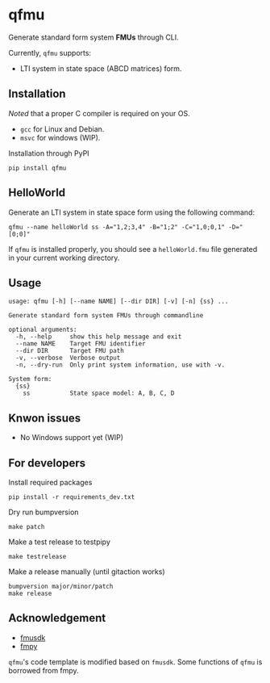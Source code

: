 
# qfmu

Generate standard form system **FMUs** through CLI.

Currently, `qfmu` supports:

- LTI system in state space (ABCD matrices) form.

## Installation

*Noted* that a proper C compiler is required on your OS. 

- `gcc` for Linux and Debian. 
- `msvc` for windows (WIP).

Installation through PyPI

```
pip install qfmu
```
## HelloWorld

Generate an LTI system in state space form using the following command: 

```
qfmu --name helloWorld ss -A="1,2;3,4" -B="1;2" -C="1,0;0,1" -D="[0;0]"
```

If `qfmu` is installed properly, you should see a `helloWorld.fmu` file generated in your current working directory.

## Usage

```
usage: qfmu [-h] [--name NAME] [--dir DIR] [-v] [-n] {ss} ...

Generate standard form system FMUs through commandline

optional arguments:
  -h, --help     show this help message and exit
  --name NAME    Target FMU identifier
  --dir DIR      Target FMU path
  -v, --verbose  Verbose output
  -n, --dry-run  Only print system information, use with -v.

System form:
  {ss}
    ss           State space model: A, B, C, D
```

## Knwon issues

- No Windows support yet (WIP)

## For developers

Install required packages

```
pip install -r requirements_dev.txt 
```

Dry run bumpversion

```
make patch
```

Make a test release to testpipy

```
make testrelease
```

Make a release manually (until gitaction works)

```
bumpversion major/minor/patch
make release
```

## Acknowledgement
- [fmusdk](https://github.com/qtronic/fmusdk)
- [fmpy](https://github.com/CATIA-Systems/FMPy)

`qfmu`'s code template is modified based on `fmusdk`. Some functions of `qfmu` is borrowed from fmpy.
